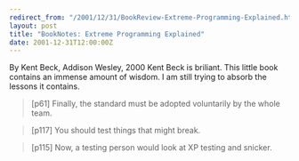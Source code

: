 ```yaml
---
redirect_from: "/2001/12/31/BookReview-Extreme-Programming-Explained.html"
layout: post
title: "BookNotes: Extreme Programming Explained"
date: 2001-12-31T12:00:00Z
---
```

By Kent Beck, Addison Wesley, 2000
 Kent Beck is briliant.  This little book contains an immense
amount of wisdom.  I am still trying to absorb the lessons it contains.


> [p61] Finally, the standard
> must be adopted voluntarily by the whole team.



> [p117] You should test things that might break.



> [p115] Now, a testing person would look at XP testing and snicker.
> 



